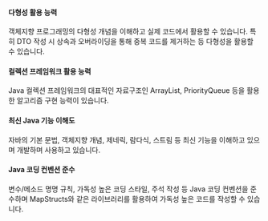 #### 다형성 활용 능력

객체지향 프로그래밍의 다형성 개념을 이해하고 실제 코드에서 활용할 수 있습니다. 특히 DTO 작성 시 상속과 오버라이딩을 통해 중복 코드를 제거하는 등 다형성을 활용할 수 있습니다.


#### 컬렉션 프레임워크 활용 능력
Java 컬렉션 프레임워크의 대표적인 자료구조인 ArrayList, PriorityQueue 등을 활용한 알고리즘 구현 능력이 있습니다.


#### 최신 Java 기능 이해도
자바의 기본 문법, 객체지향 개념, 제네릭, 람다식, 스트림 등 최신 기능을 이해하고 있으며 개발하며 사용하고 있습니다.


#### Java 코딩 컨벤션 준수
변수/메소드 명명 규칙, 가독성 높은 코딩 스타일, 주석 작성 등 Java 코딩 컨벤션을 준수하며 MapStructs와 같은 라이브러리를 활용하여 가독성 높은 코드를 작성할 수 있습니다.